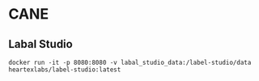 # CANE


## Labal Studio

```
docker run -it -p 8080:8080 -v labal_studio_data:/label-studio/data heartexlabs/label-studio:latest
```
